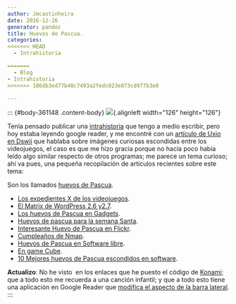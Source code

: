 ```yaml
---
author: Jmcastinheira
date: 2016-12-26
generator: pandoc
title: Huevos de Pascua.
categories:
<<<<<<< HEAD
  - Intrahistoria

=======
  - Blog
- Intrahistoria
>>>>>>> 186db3ed77b40c7493a2fedc023e873cd977b3e0

---
```




::: {#body-361148 .content-body}
![](http://www.webdelacasa.com/docs/assets/images/2008/03/huevos_pascua_4.jpg){.alignleft
width="126" height="126"}

Tenía pensado publicar una
[intrahistoria](http://entelequia.bligoo.com/tag/intrahistoria) que
tengo a medio escribir, pero hoy estaba leyendo google reader, y me
encontré con un [artículo de Uxio en
Dswii](http://dswii.es/10556/los-expedientes-x-de-los-videojuegos-misterios-ocultos-parte-1/)
que hablaba sobre imágenes curiosas escondidas entre los videojuegos, el
caso es que me hizo gracia porque no hacía poco había leído algo similar
respecto de otros programas; me parece un tema curioso; ahí va pues, una
pequeña recopilación de artículos recientes sobre este tema:

Son los llamados [huevos de
Pascua](http://es.wikipedia.org/wiki/Huevo_de_pascua_%28virtual%29).

-   [Los expedientes X de los
    videojuegos](http://dswii.es/10556/los-expedientes-x-de-los-videojuegos-misterios-ocultos-parte-1/).
-   [El Matrix de WordPress 2.6
    y2.7](http://ayudawordpress.com/el-matrix-de-wordpress-26-y-27/).
-   [Los huevos de Pascua en
    Gadgets](http://www.xataka.com/2008/03/19-huevos-de-pascua-en-gadgets).
-   [Huevos de pascua para la semana
    Santa](http://www.genbeta.com/2008/03/19-huevos-de-pascua-para-la-semana-santa).
-   [Interesante Huevo de Pascua en
    Flickr](http://www.genbeta.com/2006/12/13-interesante-huevo-de-pascua-en-flickr).
-   [Cumpleaños de
    Nmap](http://barrapunto.com/articles/06/09/01/0937228.shtml).
-   [Huevos de Pascua en Software
    libre](http://www.kriptopolis.org/huevos-de-pascua-en-software-libre-2).
  -   [En game
    Cube](http://www.vidaextra.com/2008/08/02-huevos-de-pascua-en-el-inicio-de-gamecube).
  -   [10 Mejores huevos de Pascua escondidos en
    software](http://www.blogpocket.com/2008/03/25/los-10-mejores-huevos-de-pascua-escondidos-en-software/).

**Actualizo**: No he visto  en los enlaces que he puesto el código de
[Konami](http://es.wikipedia.org/wiki/C%C3%B3digo_Konami); que a todo
esto me recuerda a una canción infantil; y que a todo esto tiene una
aplicación en Google Reader que [modifica el aspecto de la barra
lateral](http://gadgets.boingboing.net/2008/06/10/-b-a-google-reader-d.html).
:::
